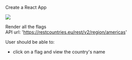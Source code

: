 Create a React App 

![](https://media.giphy.com/media/cMc0GnP1q64KC7NlAS/giphy.gif)

Render all the flags<br>
API url: 'https://restcountries.eu/rest/v2/region/americas'

User should be able to:
* click on a flag and view the country's name


